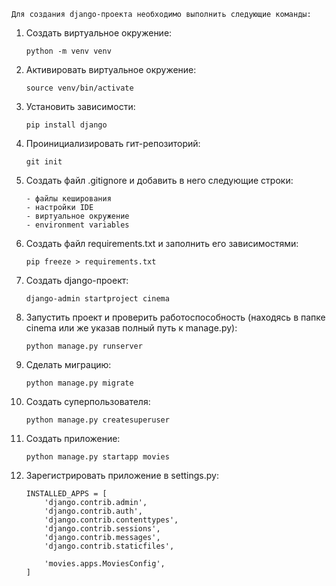     Для создания django-проекта необходимо выполнить следующие команды:
1. Создать виртуальное окружение:
    ```
    python -m venv venv
    ```
2. Активировать виртуальное окружение:
    ```
    source venv/bin/activate
    ```
3. Установить зависимости:
    ```
    pip install django
    ```
4. Проинициализировать гит-репозиторий:
    ```
    git init
    ```
5. Создать файл .gitignore и добавить в него следующие строки:
    ```
    - файлы кеширования
    - настройки IDE
    - виртуальное окружение
    - environment variables
6. Создать файл requirements.txt и заполнить его зависимостями:
    ```
    pip freeze > requirements.txt
    ```
7. Создать django-проект:
    ```
    django-admin startproject cinema
    ```
8. Запустить проект и проверить работоспособность (находясь в папке cinema или же указав полный путь к manage.py):
    ```
    python manage.py runserver
    ```
9. Сделать миграцию:
    ```
    python manage.py migrate
    ```
10. Создать суперпользователя:
    ```
    python manage.py createsuperuser
    ```
11. Создать приложение:
    ```
    python manage.py startapp movies
    ```
12. Зарегистрировать приложение в settings.py:
    ```
    INSTALLED_APPS = [
        'django.contrib.admin',
        'django.contrib.auth',
        'django.contrib.contenttypes',
        'django.contrib.sessions',
        'django.contrib.messages',
        'django.contrib.staticfiles',

        'movies.apps.MoviesConfig',
    ]
    ```